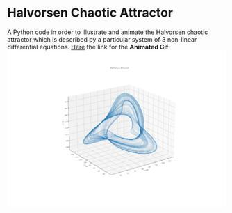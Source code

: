 # Halvorsen Chaotic Attractor
A Python code in order to illustrate and animate the Halvorsen chaotic attractor which is described by a particular system of 3 non-linear differential equations.
[Here](https://streamable.com/ekv337) the link for the <b>Animated Gif</b> 
![image info](./HalvorsenAttractor.jpg)
